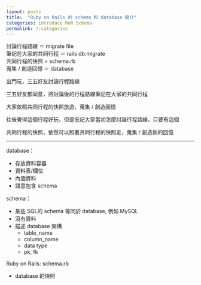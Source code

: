 ```yaml
---
layout: posts
title:  "Ruby on Rails 的 schema 和 database 簡介"
categories: introduce RoR Schema
permalink: /:categories
---
```

討論行程路線 ＝ migrate file <br>
筆記在大家的共同行程 ＝ rails db:migrate <br>
共同行程的快照 = schema.rb <br>
蒐集 / 創造回憶 ＝ database <br>


出門玩，三五好友討論行程路線

三五好友都同意，將討論後的行程路線筆記在大家的共同行程

大家依照共同行程的快照旅遊，蒐集 / 創造回憶

往後覺得這個行程好玩，但是忘記大家當初怎麼討論行程路線，只要有這個

共同行程的快照，依然可以照著共同行程的快照走，蒐集 / 創造新的回憶

***

database：
- 存放資料容器
- 資料表/欄位
- 內涵資料
- 語意包含 schema<br>

schema：
- 某些 SQL的 schema 等同於 database, 例如 MySQL
- 沒有資料
- 描述 database 架構
    - table_name
    - column_name
    - data type
    - pk, fk

Ruby on Rails: schema.rb
- database 的快照